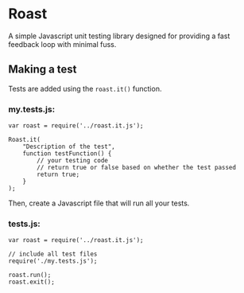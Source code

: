 # Roast
A simple Javascript unit testing library designed for providing a fast 
feedback loop with minimal fuss.

## Making a test

Tests are added using the `roast.it()` function.

### my.tests.js:
```
var roast = require('../roast.it.js');

Roast.it(
    "Description of the test",
    function testFunction() {
        // your testing code
        // return true or false based on whether the test passed
        return true;
    }
);
```

Then, create a Javascript file that will run all your tests.

### tests.js:
```
var roast = require('../roast.it.js');

// include all test files
require('./my.tests.js');

roast.run();
roast.exit();
```
